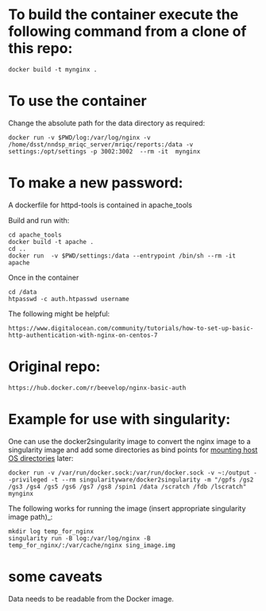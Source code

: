 # To build the container execute the following command from a clone of this repo:

	docker build -t mynginx .

# To use the container
Change the absolute path for the data directory as required: 

	docker run -v $PWD/log:/var/log/nginx -v /home/dsst/nndsp_mriqc_server/mriqc/reports:/data -v settings:/opt/settings -p 3002:3002  --rm -it  mynginx

# To make a new password:

A dockerfile for httpd-tools is contained in apache_tools

Build and run with:

	cd apache_tools
	docker build -t apache .
	cd ..
	docker run  -v $PWD/settings:/data --entrypoint /bin/sh --rm -it apache

Once in the container

	cd /data
	htpasswd -c auth.htpasswd username

The following might be helpful:

`https://www.digitalocean.com/community/tutorials/how-to-set-up-basic-http-authentication-with-nginx-on-centos-7`

# Original repo:
`https://hub.docker.com/r/beevelop/nginx-basic-auth`

# Example for use with singularity:

One can use the docker2singularity image to convert the nginx image to a singularity image and add some directories as bind points for [mounting host OS directories](http://singularity.lbl.gov/docs-mount) later:

	docker run -v /var/run/docker.sock:/var/run/docker.sock -v ~:/output --privileged -t --rm singularityware/docker2singularity -m "/gpfs /gs2 /gs3 /gs4 /gs5 /gs6 /gs7 /gs8 /spin1 /data /scratch /fdb /lscratch" mynginx

The following works for running the image (insert appropriate singularity image path)_:

	mkdir log temp_for_nginx
	singularity run -B log:/var/log/nginx -B temp_for_nginx/:/var/cache/nginx sing_image.img

# some caveats
Data needs to be readable from the Docker image.
